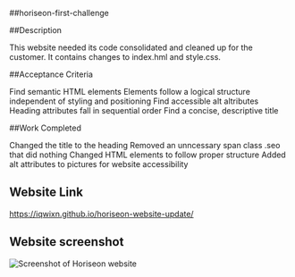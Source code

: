 ##horiseon-first-challenge

##Description

This website needed its code consolidated and cleaned up for the customer. It contains changes to index.hml and style.css.

##Acceptance Criteria

Find semantic HTML elements 
Elements follow a logical structure independent of styling and positioning 
Find accessible alt altributes 
Heading attributes fall in sequential order 
Find a concise, descriptive title

##Work Completed

Changed the title to the heading
Removed an unncessary span class .seo that did nothing
Changed HTML elements to follow proper structure
Added alt attributes to pictures for website accessibility

## Website Link

https://iqwixn.github.io/horiseon-website-update/

## Website screenshot

![Screenshot of Horiseon website](C:\Users\Administrator\bootcamp\horiseon-website-update\assets\images\horieseon-website-screenshot.png) 